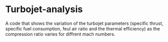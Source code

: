 # Turbojet-analysis
A code that shows the variation of the turbojet parameters (specific thrust, specific fuel consumption, feul air ratio and the thermal efficiency) as the compression ratio varies for diffrent mach numbers. 

